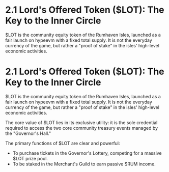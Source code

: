 <!-- Publication styles -->
<link rel="stylesheet" href="../assets/styles.css">

# 2.1 Lord's Offered Token ($LOT): The Key to the Inner Circle

$LOT is the community equity token of the Rumhaven Isles, launched as a fair launch on hypeevm with a fixed total supply. It is not the everyday currency of the game, but rather a "proof of stake" in the isles' high-level economic activities.

<div class="container">

# 2.1 Lord's Offered Token ($LOT): The Key to the Inner Circle

$LOT is the community equity token of the Rumhaven Isles, launched as a fair launch on hypeevm with a fixed total supply. It is not the everyday currency of the game, but rather a "proof of stake" in the isles' high-level economic activities.

The core value of $LOT lies in its exclusive utility: it is the sole credential required to access the two core community treasury events managed by the "Governor's Hall."

The primary functions of $LOT are clear and powerful:
* To purchase tickets in the Governor's Lottery, competing for a massive $LOT prize pool.
* To be staked in the Merchant's Guild to earn passive $RUM income.

</div>

